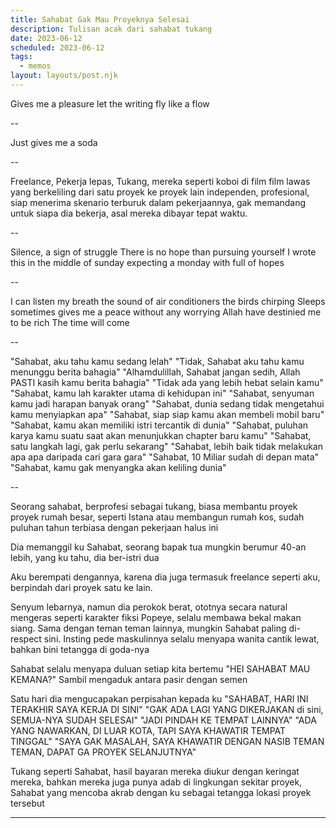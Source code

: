 ```yaml
---
title: Sahabat Gak Mau Proyeknya Selesai
description: Tulisan acak dari sahabat tukang 
date: 2023-06-12
scheduled: 2023-06-12
tags:
  - memos
layout: layouts/post.njk
---
```


Gives me a pleasure
let the writing fly like a flow

--

Just gives me a soda

--

Freelance, Pekerja lepas, Tukang, 
mereka seperti koboi di film film lawas
yang berkeliling dari satu proyek ke proyek lain
independen, profesional, siap menerima skenario
terburuk dalam pekerjaannya, gak memandang untuk siapa
dia bekerja, asal mereka dibayar tepat waktu.

--

Silence, a sign of struggle
There is no hope than pursuing yourself
I wrote this in the middle of sunday
expecting a monday with full of hopes

--

I can listen my breath
the sound of air conditioners
the birds chirping
Sleeps sometimes gives me a peace
without any worrying
Allah have destinied me to be rich
The time will come

--

"Sahabat, aku tahu kamu sedang lelah"
"Tidak, Sahabat aku tahu kamu menunggu berita bahagia"
"Alhamdulillah, Sahabat jangan sedih, Allah PASTI kasih kamu berita bahagia"
"Tidak ada yang lebih hebat selain kamu"
"Sahabat, kamu lah karakter utama di kehidupan ini"
"Sahabat, senyuman kamu jadi harapan banyak orang"
"Sahabat, dunia sedang tidak mengetahui kamu menyiapkan apa"
"Sahabat, siap siap kamu akan membeli mobil baru"
"Sahabat, kamu akan memiliki istri tercantik di dunia"
"Sahabat, puluhan karya kamu suatu saat akan menunjukkan chapter baru kamu"
"Sahabat, satu langkah lagi, gak perlu sekarang"
"Sahabat, lebih baik tidak melakukan apa apa daripada cari gara gara"
"Sahabat, 10 Miliar sudah di depan mata"
"Sahabat, kamu gak menyangka akan keliling dunia"

--

Seorang sahabat, berprofesi sebagai tukang, biasa membantu proyek proyek rumah besar, seperti Istana
atau membangun rumah kos, sudah puluhan tahun terbiasa dengan pekerjaan halus ini

Dia memanggil ku Sahabat, seorang bapak tua mungkin berumur 40-an lebih, yang ku tahu, dia ber-istri dua

Aku berempati dengannya, karena dia juga termasuk freelance seperti aku, berpindah dari proyek satu ke lain.

Senyum lebarnya, namun dia perokok berat, ototnya secara natural mengeras seperti karakter fiksi Popeye, selalu membawa bekal makan siang.
Sama dengan teman teman lainnya, mungkin Sahabat paling di-respect sini.
Insting pede maskulinnya selalu menyapa wanita cantik lewat, bahkan bini tetangga di goda-nya

Sahabat selalu menyapa duluan setiap kita bertemu
"HEI SAHABAT MAU KEMANA?"
Sambil mengaduk antara pasir dengan semen

Satu hari dia mengucapakan perpisahan kepada ku
"SAHABAT, HARI INI TERAKHIR SAYA KERJA DI SINI"
"GAK ADA LAGI YANG DIKERJAKAN di sini, SEMUA-NYA SUDAH SELESAI"
"JADI PINDAH KE TEMPAT LAINNYA"
"ADA YANG NAWARKAN, DI LUAR KOTA, TAPI SAYA KHAWATIR TEMPAT TINGGAL"
"SAYA GAK MASALAH, SAYA KHAWATIR DENGAN NASIB TEMAN TEMAN, DAPAT GA PROYEK SELANJUTNYA"

Tukang seperti Sahabat, hasil bayaran mereka diukur dengan keringat mereka,
bahkan mereka juga punya adab di lingkungan sekitar proyek,
Sahabat yang mencoba akrab dengan ku sebagai tetangga lokasi proyek tersebut

---
